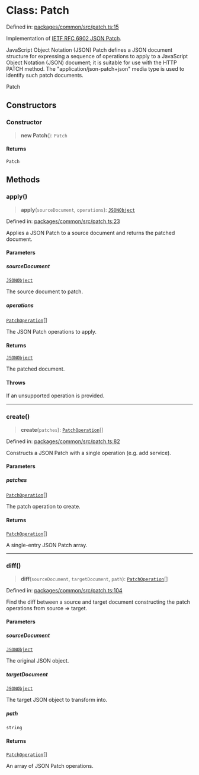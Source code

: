 # Class: Patch

Defined in: [packages/common/src/patch.ts:15](https://github.com/dcdpr/did-btcr2-js/blob/c82bc5c69016e1146a0c52c6e6b21621f5abd6d4/packages/common/src/patch.ts#L15)

Implementation of [IETF RFC 6902 JSON Patch](https://datatracker.ietf.org/doc/html/rfc6902).

JavaScript Object Notation (JSON) Patch defines a JSON document structure for expressing a sequence of operations to
apply to a JavaScript Object Notation (JSON) document; it is suitable for use with the HTTP PATCH method. The
"application/json-patch+json" media type is used to identify such patch documents.

 Patch

## Constructors

### Constructor

> **new Patch**(): `Patch`

#### Returns

`Patch`

## Methods

### apply()

> **apply**(`sourceDocument`, `operations`): [`JSONObject`](../type-aliases/JSONObject.md)

Defined in: [packages/common/src/patch.ts:23](https://github.com/dcdpr/did-btcr2-js/blob/c82bc5c69016e1146a0c52c6e6b21621f5abd6d4/packages/common/src/patch.ts#L23)

Applies a JSON Patch to a source document and returns the patched document.

#### Parameters

##### sourceDocument

[`JSONObject`](../type-aliases/JSONObject.md)

The source document to patch.

##### operations

[`PatchOperation`](../interfaces/PatchOperation.md)[]

The JSON Patch operations to apply.

#### Returns

[`JSONObject`](../type-aliases/JSONObject.md)

The patched document.

#### Throws

If an unsupported operation is provided.

***

### create()

> **create**(`patches`): [`PatchOperation`](../interfaces/PatchOperation.md)[]

Defined in: [packages/common/src/patch.ts:82](https://github.com/dcdpr/did-btcr2-js/blob/c82bc5c69016e1146a0c52c6e6b21621f5abd6d4/packages/common/src/patch.ts#L82)

Constructs a JSON Patch with a single operation (e.g. add service).

#### Parameters

##### patches

[`PatchOperation`](../interfaces/PatchOperation.md)[]

The patch operation to create.

#### Returns

[`PatchOperation`](../interfaces/PatchOperation.md)[]

A single-entry JSON Patch array.

***

### diff()

> **diff**(`sourceDocument`, `targetDocument`, `path`): [`PatchOperation`](../interfaces/PatchOperation.md)[]

Defined in: [packages/common/src/patch.ts:104](https://github.com/dcdpr/did-btcr2-js/blob/c82bc5c69016e1146a0c52c6e6b21621f5abd6d4/packages/common/src/patch.ts#L104)

Find the diff between a source and target document constructing the patch operations from source =\> target.

#### Parameters

##### sourceDocument

[`JSONObject`](../type-aliases/JSONObject.md)

The original JSON object.

##### targetDocument

[`JSONObject`](../type-aliases/JSONObject.md)

The target JSON object to transform into.

##### path

`string`

#### Returns

[`PatchOperation`](../interfaces/PatchOperation.md)[]

An array of JSON Patch operations.
